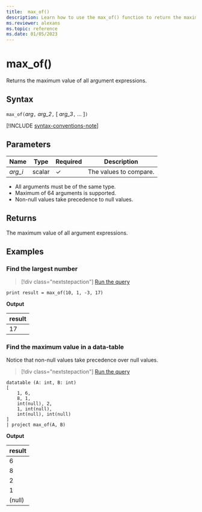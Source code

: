 ```yaml
---
title:  max_of()
description: Learn how to use the max_of() function to return the maximum value of all argument expressions.
ms.reviewer: alexans
ms.topic: reference
ms.date: 01/05/2023
---
```

# max_of()

Returns the maximum value of all argument expressions.

## Syntax

`max_of(`*arg*`,` *arg_2*`,` [ *arg_3*`,` ... ]`)`

[!INCLUDE [syntax-conventions-note](../../includes/syntax-conventions-note.md)]

## Parameters

| Name | Type | Required | Description |
|--|--|--|--|
|*arg_i* | scalar | &check; | The values to compare.|

* All arguments must be of the same type.
* Maximum of 64 arguments is supported.
* Non-null values take precedence to null values.

## Returns

The maximum value of all argument expressions.

## Examples

### Find the largest number

> [!div class="nextstepaction"]
> <a href="https://dataexplorer.azure.com/clusters/help/databases/Samples?query=H4sIAAAAAAAAAysoyswrUShKLS7NKVGwVchNrIjPT9MwNNBRMNRR0DUGUuaaADn0q08kAAAA" target="_blank">Run the query</a>

```kusto
print result = max_of(10, 1, -3, 17) 
```

**Output**

|result|
|---|
|17|

### Find the maximum value in a data-table

Notice that non-null values take precedence over null values.

> [!div class="nextstepaction"]
> <a href="https://dataexplorer.azure.com/clusters/help/databases/Samples?query=H4sIAAAAAAAAA0tJLAHCpJxUBQ1HK4XMvBIdBScwrcnLFc3LpQAEhjoKZjoQpoUOkAdhApVo5JXm5GjqKBjpwBUiRDFUwZm8XLG8XDUKBUX5WanJJQq5iRXx+WkajkCLNQGMk9JIjgAAAA==" target="_blank">Run the query</a>

```kusto
datatable (A: int, B: int)
[
    1, 6,
    8, 1,
    int(null), 2,
    1, int(null),
    int(null), int(null)
]
| project max_of(A, B)
```

**Output**

|result|
|---|
|6|
|8|
|2|
|1|
|(null)|

